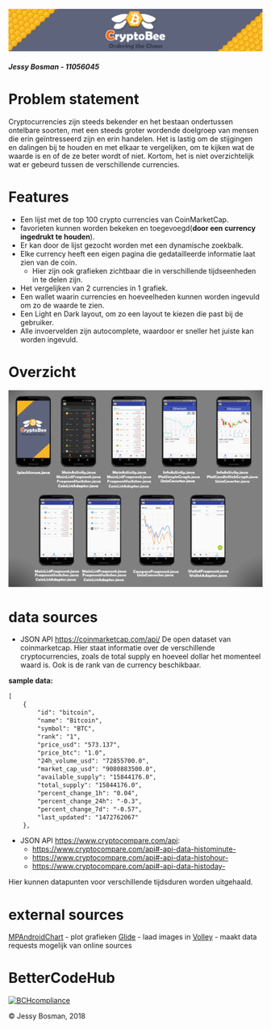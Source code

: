 ![Banner](/doc/Banner.png?raw=true)
##### **Jessy Bosman** - 11056045

# Problem statement
Cryptocurrencies zijn steeds bekender en het bestaan ondertussen ontelbare soorten, met een steeds groter wordende doelgroep van mensen die erin geïntresseerd zijn en erin handelen. Het is lastig om de stijgingen en dalingen bij te houden en met elkaar te vergelijken, om te kijken wat de waarde is en of de ze beter wordt of niet. Kortom, het is niet overzichtelijk wat er gebeurd tussen de verschillende currencies.

# Features
- Een lijst met de top 100 crypto currencies van CoinMarketCap.
- favorieten kunnen worden bekeken en toegevoegd(__door een currency ingedrukt te houden__).
- Er kan door de lijst gezocht worden met een dynamische zoekbalk.
- Elke currency heeft een eigen pagina die gedatailleerde informatie laat zien van de coin.
    - Hier zijn ook grafieken zichtbaar die in verschillende tijdseenheden in te delen zijn.
- Het vergelijken van 2 currencies in 1 grafiek.
- Een wallet waarin currencies en hoeveelheden kunnen worden ingevuld om zo de waarde te zien.
- Een Light en Dark layout, om zo een layout te kiezen die past bij de gebruiker.
- Alle invoervelden zijn autocomplete, waardoor er sneller het juiste kan worden ingevuld.

# Overzicht
![Overview](/doc/Class_Overview.png?raw=true)


# data sources
- JSON API
https://coinmarketcap.com/api/
De open dataset van coinmarketcap. 
Hier staat informatie over de verschillende cryptocurrencies, zoals de total supply en hoeveel dollar het momenteel waard is. Ook is de rank van de currency beschikbaar.

**sample data:**
```
[
    {
        "id": "bitcoin",
        "name": "Bitcoin",
        "symbol": "BTC",
        "rank": "1",
        "price_usd": "573.137",
        "price_btc": "1.0",
        "24h_volume_usd": "72855700.0",
        "market_cap_usd": "9080883500.0",
        "available_supply": "15844176.0",
        "total_supply": "15844176.0",
        "percent_change_1h": "0.04",
        "percent_change_24h": "-0.3",
        "percent_change_7d": "-0.57",
        "last_updated": "1472762067"
    },
```

- JSON API
https://www.cryptocompare.com/api:
    - https://www.cryptocompare.com/api#-api-data-histominute-
    - https://www.cryptocompare.com/api#-api-data-histohour-
    - https://www.cryptocompare.com/api#-api-data-histoday-

Hier kunnen datapunten voor verschillende tijdsduren worden uitgehaald.

# external sources
[MPAndroidChart](https://github.com/PhilJay/MPAndroidChart "MPAndroidChart") - plot grafieken
[Glide](https://github.com/bumptech/glide "Glide") - laad images in
[Volley](https://github.com/google/volley "Android Volley") - maakt data requests mogelijk van online sources
# BetterCodeHub
[![BCHcompliance](https://bettercodehub.com/edge/badge/JessyBosman1/Programmeerproject?branch=master)](https://bettercodehub.com/)

&copy; Jessy Bosman, 2018

